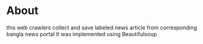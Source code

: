 # About
this web crawlers collect and save labeled news article from corresponding bangla news portal
It was implemented using Beautifulsoup
